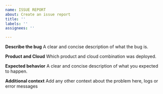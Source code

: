 ```yaml
---
name: ISSUE REPORT
about: Create an issue report
title: ''
labels: ''
assignees: ''

---
```


**Describe the bug**
A clear and concise description of what the bug is.

**Product and Cloud**
Which product and cloud combination was deployed.

**Expected behavior**
A clear and concise description of what you expected to happen.

**Additional context**
Add any other context about the problem here, logs or error messages
